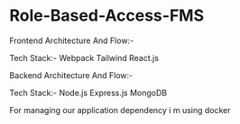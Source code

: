 # Role-Based-Access-FMS


Frontend Architecture And Flow:-

Tech Stack:-
Webpack
Tailwind
React.js

Backend Architecture And Flow:-

Tech Stack:-
Node.js
Express.js
MongoDB


For managing our application dependency i m using docker
